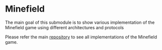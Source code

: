 # Minefield

The main goal of this submodule is to show various implementation of the Minefield game using different architectures and protocols

Please refer the main [repository](https://github.com/carloseduardosx/minefield) to see all implementations of the Minefield game.

